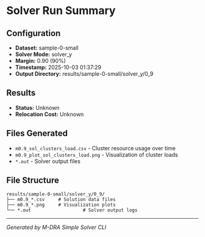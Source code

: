# Solver Run Summary

## Configuration
- **Dataset:** sample-0-small
- **Solver Mode:** solver_y
- **Margin:** 0.90 (90%)
- **Timestamp:** 2025-10-03 01:37:29
- **Output Directory:** results/sample-0-small/solver_y/0_9

## Results
- **Status:** Unknown
- **Relocation Cost:** Unknown

## Files Generated
- `m0.9_sol_clusters_load.csv` - Cluster resource usage over time
- `m0.9_plot_sol_clusters_load.png` - Visualization of cluster loads
- `*.out` - Solver output files

## File Structure
```
results/sample-0-small/solver_y/0_9/
├── m0.9_*.csv     # Solution data files
├── m0.9_*.png     # Visualization plots
└── *.out                   # Solver output logs
```

---
*Generated by M-DRA Simple Solver CLI*
